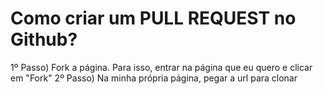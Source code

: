 # Como criar um PULL REQUEST no Github?

1º Passo)
Fork a página. Para isso, entrar na página que eu quero e clicar em "Fork"
2º Passo) 
Na minha própria página, pegar a url para clonar